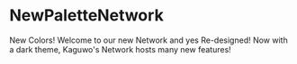 # NewPaletteNetwork
New Colors! Welcome to our new Network and yes Re-designed! Now with a dark theme, Kaguwo's ​​Network hosts many new features!
